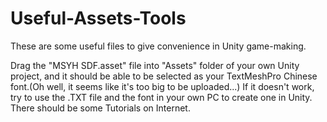 # Useful-Assets-Tools
These are some useful files to give convenience in Unity game-making.

Drag the "MSYH SDF.asset" file into "Assets" folder of your own Unity project, and it should be able to be selected as your TextMeshPro Chinese font.(Oh well, it seems like it's too big to be uploaded...)
If it doesn't work, try to use the .TXT file and the font in your own PC to create one in Unity. There should be some Tutorials on Internet.
